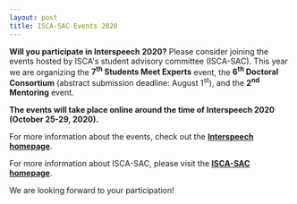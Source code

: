 ```yaml
---
layout: post
title: ISCA-SAC Events 2020
---
```


<strong>Will you participate in Interspeech 2020?</strong> Please consider joining the events hosted 
by ISCA's student advisory committee (ISCA-SAC).
This year we are organizing the <strong>7<sup>th</sup> Students Meet Experts</strong> event, 
the <strong>6<sup>th</sup> Doctoral Consortium</strong> (abstract submission deadline: August 1<sup>st</sup>), 
and the <strong>2<sup>nd</sup> Mentoring</strong> event.

<strong>The events will take place online around the time of Interspeech 2020 (October 25-29, 2020).</strong>

For more information about the events, check out the
<a href="http://www.interspeech2020.org/Student_Events/" target="_blank" rel="noopener"><strong>Interspeech homepage</strong></a>.

For more information about ISCA-SAC, please visit the
<a href="http://www.isca-students.org/sacweb/" target="_blank" rel="noopener"><strong>ISCA-SAC homepage</strong></a>.


We are looking forward to your participation!
